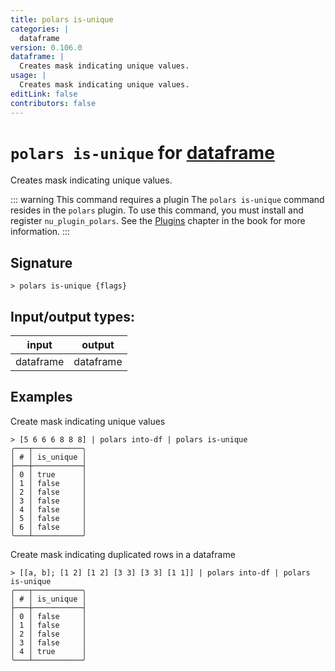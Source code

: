```yaml
---
title: polars is-unique
categories: |
  dataframe
version: 0.106.0
dataframe: |
  Creates mask indicating unique values.
usage: |
  Creates mask indicating unique values.
editLink: false
contributors: false
---
```

<!-- This file is automatically generated. Please edit the command in https://github.com/nushell/nushell instead. -->

# `polars is-unique` for [dataframe](/commands/categories/dataframe.md)

<div class='command-title'>Creates mask indicating unique values.</div>

::: warning This command requires a plugin
The `polars is-unique` command resides in the `polars` plugin.
To use this command, you must install and register `nu_plugin_polars`.
See the [Plugins](/book/plugins.html) chapter in the book for more information.
:::


## Signature

```> polars is-unique {flags} ```


## Input/output types:

| input     | output    |
| --------- | --------- |
| dataframe | dataframe |
## Examples

Create mask indicating unique values
```nu
> [5 6 6 6 8 8 8] | polars into-df | polars is-unique
╭───┬───────────╮
│ # │ is_unique │
├───┼───────────┤
│ 0 │ true      │
│ 1 │ false     │
│ 2 │ false     │
│ 3 │ false     │
│ 4 │ false     │
│ 5 │ false     │
│ 6 │ false     │
╰───┴───────────╯

```

Create mask indicating duplicated rows in a dataframe
```nu
> [[a, b]; [1 2] [1 2] [3 3] [3 3] [1 1]] | polars into-df | polars is-unique
╭───┬───────────╮
│ # │ is_unique │
├───┼───────────┤
│ 0 │ false     │
│ 1 │ false     │
│ 2 │ false     │
│ 3 │ false     │
│ 4 │ true      │
╰───┴───────────╯

```

